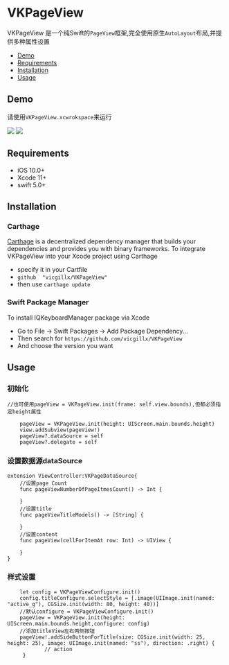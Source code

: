 # VKPageView


VKPageView 是一个纯Swift的`PageView`框架,完全使用原生`AutoLayout`布局,并提供多种属性设置

- [Demo](#Demo)
- [Requirements](#requirements)
- [Installation](#installation)
- [Usage](#usage)

## Demo
请使用`VKPageView.xcwrokspace`来运行

![](https://tva1.sinaimg.cn/large/007S8ZIlgy1gj0lsab6alg30am0ji7wm.gif)
![](https://tva1.sinaimg.cn/large/007S8ZIlgy1gj0ltxb07ng309k0kahdu.gif)
## Requirements
- iOS 10.0+
- Xcode 11+
- swift 5.0+

## Installation
### Carthage
[Carthage](https://github.com/Carthage/Carthage) is a decentralized dependency manager that builds your dependencies and provides you with binary frameworks. To integrate VKPageView into your Xcode project using Carthage

- specify it in your Cartfile
- `github  "vicgillx/VKPageView"`
- then use `carthage update`
### Swift Package Manager
To install IQKeyboardManager package via Xcode

- Go to File -> Swift Packages -> Add Package Dependency...
- Then search for `https://github.com/vicgillx/VKPageView`
- And choose the version you want

## Usage

### 初始化
```
//也可使用pageView = VKPageView.init(frame: self.view.bounds),但都必须指定height属性

	pageView = VKPageView.init(height: UIScreen.main.bounds.height)
	view.addSubview(pageView!)
	pageView?.dataSource = self
	pageView?.delegate = self
```
### 设置数据源dataSource
```
extension ViewController:VKPageDataSource{
	//设置page Count
    func pageViewNumberOfPageItmesCount() -> Int {
	
    }
    //设置title
    func pageViewTitleModels() -> [String] {
	
    }
    //设置content
    func pageView(cellForItemAt row: Int) -> UIView {

    }
}
```
### 样式设置
```
    let config = VKPageViewConfigure.init()
    config.titleConfigure.selectStyle = [.image(UIImage.init(named: "active_g"), CGSize.init(width: 80, height: 40))]
	//默认configure = VKPageViewConfigure.init()
    pageView = VKPageView.init(height: UIScreen.main.bounds.height,configure: config)
	//添加titleView左右两侧按钮
    pageView!.addSideButtonForTitle(size: CGSize.init(width: 25, height: 25), image: UIImage.init(named: "ss"), direction: .right) {
			// action
     }
```




